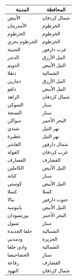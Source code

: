 | المدينة | المحافظة |
|---|---|
| الأبيض | شمال كردفان |
| الأمدرمان | الخرطوم |
| الخرطوم | الخرطوم |
| الخرطوم بحري | الخرطوم |
| الجنينة | غرب دارفور |
| الدندر | النيل الأزرق |
| الدويم | النيل الأبيض |
| دنقلا | الشمالية |
| دمازين | النيل الأزرق |
| دلقو | النيل الأبيض |
| الراهد | شمال كردفان |
| السوكي | سنار |
| السنجة | سنار |
| سواكن | البحر الأحمر |
| شندي | نهر النيل |
| عطبرة | نهر النيل |
| الفاشر | شمال دارفور |
| الفولة | غرب كردفان |
| القضارف | القضارف |
| الكاملين | النيل الأبيض |
| كنانة | سنار |
| كوستي | النيل الأبيض |
| كسلا | كسلا |
| نيالا | جنوب دارفور |
| بابنوسة | النيل الأبيض |
| بورتسودان | البحر الأحمر |
| تمبول | سنار |
| حلفا الجديدة | الشمالية |
| ودمدني | الجزيرة |
| وادي حلفا | الشمالية |
| الحصاحيصا | سنار |
| رفاعة | القضارف |
| النهود | شمال كردفان |
 
